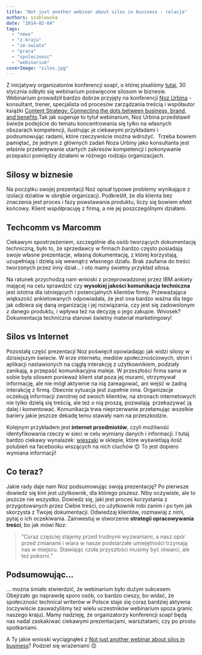 ```yaml
---
title: "Not just another webinar about silos in business - relacja"
authors: szablowska
date: "2014-02-04"
tags:
  - "news"
  - "z-kraju"
  - "ze-swiata"
  - "praca"
  - "spolecznosc"
  - "webinarium"
coverImage: "silos.jpg"
---
```


Z inicjatywy organizatorów konferencji soap!, o której pisaliśmy
[tutaj](http://techwriter.pl/soap-technical-communication-conference-relacja/ "soap! technical communication conference – relacja"), 30
stycznia odbyło się webinarium poświęcone silosom w biznesie. Webinarium
prowadził bardzo dobrze przyjęty na
konferencji [Noz Urbina](http://urbinaconsulting.com/ "Noz Urbina") -
konsultant, trener, specjalista od procesów zarządzania treścią i współautor
książki
[Content Strategy: Connecting the dots between business, brand, and benefits](http://thecontentstrategybook.com/ "Content Strategy: Connecting the dots between business, brand, and benefits").Tak
jak sugeruje to tytuł webinarium, Noz Urbina przedstawił świeże podejście do
tematu koncentrowania się tylko na własnych obszarach kompetencji, ilustrując je
ciekawymi przykładami i podsumowując radami, które rzeczywiście można wdrożyć.
 Trzeba bowiem pamiętać, że jednym z głównych zadań Noza Urbiny jako konsultanta
jest właśnie przełamywanie utartych zakresów kompetencji i pokonywanie przepaści
pomiędzy działami w różnego rodzaju organizacjach.

## Silosy w biznesie

Na początku swojej prezentacji Noz opisał typowe problemy wynikające z izolacji
działów w obrębie organizacji. Podkreślił, że dla klienta bez znaczenia jest
proces i fazy powstawania produktu, liczy się bowiem efekt końcowy. Klient
współpracuję z firmą, a nie jej poszczególnymi działami.

## Techcomm vs Marcomm

Ciekawym spostrzeżeniem, szczególnie dla osób tworzących dokumentację
techniczną, było to, że sprzedawcy w firmach bardzo często posiadają swoje
własne prezentacje, własną dokumentację, z której korzystają, uzupełniają i
dzielą się wewnątrz własnego działu. Brak zaufania do treści tworzonych przez
inny dział... i oto mamy świetny przykład silosa.

Na ratunek przychodzą nam wnioski z przeprowadzonej przez IBM ankiety mającej na
celu sprawdzić czy **wysokiej jakości komunikacja techniczna** jest istotna dla
istniejących i potencjalnych klientów firmy. Przeważająca większość
ankietowanych odpowiadała, że jest ona bardzo ważna dla tego jak odbiera się
daną organizację i jej rozwiązania, czy jest się zadowolonym z danego produktu,
i wpływa też na decyzję o jego zakupie. Wniosek? Dokumentacja techniczna stanowi
świetny materiał marketingowy!

## Silos vs Internet

Pozostałą część prezentacji Noz poświęcił opowiadając jak widzi silosy w
dzisiejszym świecie. W erze internetu, mediów społecznościowych, stron i
aplikacji nastawionych na ciągłą interakcję z użytkownikiem, podziały zanikają,
a przepaść komunikacyjna maleje. W przeszłości firma sama w sobie była silosem
ponieważ klient stał poza jej murami, otrzymywał informację, ale nie mógł
aktywnie na nią zareagować, ani wejść w żadną interakcję z firmą. Obecnie
sytuacja jest zupełnie inna. Organizacje oczekują informacji zwrotnej od swoich
klientów, na stronach internetowych nie tylko dzielą się treścią, ale też o nią
proszą, pozwalają  przekazywać ją dalej i komentować. Komunikacja trwa
nieprzerwanie przełamując wszelkie bariery jakie jeszcze dekadę temu stawały nam
na przeszkodzie.

Kolejnym przykładem jest **internet przedmiotów**, czyli możliwość
identyfikowania rzeczy w sieci w celu wymiany danych i informacji. I tutaj
bardzo ciekawy wynalazek:
[wieszaki](http://mashable.com/2012/05/08/hangers-update-facebook-likes/ "wieszaki")
w sklepie, które wyświetlają ilość polubień na facebooku wiszących na nich
ciuchów 😊 To jest dopiero wymiana informacji!

## Co teraz?

Jakie rady daje nam Noz podsumowując swoją prezentację? Po pierwsze dowiedz się
kim jest użytkownik, dla którego piszesz. Niby oczywiste, ale to jeszcze nie
wszystko. Dowiedz się, jaki jest proces korzystania z przygotowanych przez
Ciebie treści, co użytkownik robi zanim i po tym jak skorzysta z Twojej
dokumentacji. Odwiedzaj klientów, rozmawiaj z nimi, pytaj o ich oczekiwania.
Zainwestuj w stworzenie **strategii opracowywania treści**, bo jak mówi Noz:

> "Coraz częściej stajemy przed trudnymi wyzwaniami, a nasz opór przed zmianami
> i wiara w nasze podstarzałe umiejętności trzymają nas w miejscu. Stawiając
> czoła przyszłości musimy być otwarci, ale też pokorni."

## Podsumowując...

... można śmiało stwierdzić, że webinarium było dużym sukcesem. Obejrzało go
naprawdę sporo osób, co bardzo cieszy, bo widać, że społeczność technical
writerów w Polsce staje się coraz bardziej aktywna (oczywiście zauważyliśmy też
wielu uczestników webinarium spoza granic naszego kraju). Mamy nadzieję, że
organizatorzy konferencji soap! będą nas nadal zaskakiwać ciekawymi
prezentacjami, warsztatami, czy po prostu spotkaniami.

A Ty jakie wnioski wyciągnąłeś z
[Not just another webinar about silos in business](http://www.soapconf.com/silos-recording/)?
Podziel się wrażeniami 😊
